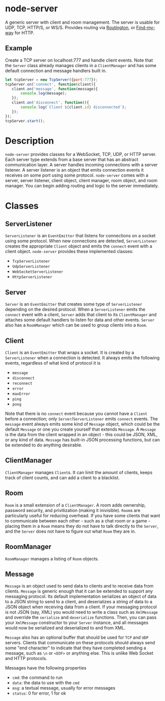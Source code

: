 # node-server
A generic server with client and room management. The server is usable for UDP, TCP, HTTP/S, or WS/S. Provides routing via [Routington](https://github.com/pillarjs/routington), or [Find-my-way](https://github.com/delvedor/find-my-way) for HTTP.

## Example
Create a TCP server on localhost:777 and handle client events. Note that the `Server` class already manages clients in a `ClientManager` and has some default connection and message handlers built in.

```js
let tcpServer = new TcpServer({port:777});
tcpServer.on('connect', function(client){
   client.on('message', function(message){
       console.log(message);
   });
   client.on('disconnect', function(){
       console.log(`Client ${client.id} disconnected`);
   });
});
tcpServer.start();
```

# Description
`node-server` provides classes for a WebSocket, TCP, UDP, or HTTP server. Each server type extends from a base server that has an abstract communication layer. A server handles incoming connections with a server listener. A server listener is an object that emits connection events it receives on some port using some protocol. `node-server` comes with a server, server listener, client object, client manager, room object, and room manager. You can begin adding routing and logic to the server immediately.

# Classes
## ServerListener
`ServerListener` is an `EventEmitter` that listens for connections on a socket using some protocol. When new connections are detected, `ServerListener` creates the appropriate `Client` object and emits the `connect` event with a client object. `node-server` provides these implemented classes:
- `TcpServerListener`
- `UdpServerListener`
- `WebSocketServerListener`
- `HttpServerListener`

## Server
`Server` is an `EventEmitter` that creates some type of `ServerListener` depending on the desired protocol. When a `ServerListener` emits the `connect` event with a client, `Server` adds that client to its `ClientManager` and attaches some default handlers to listen for data and other events. `Server` also has a `RoomManager` which can be used to group clients into a `Room`.

## Client
`Client` is an `EventEmitter` that wraps a socket. It is created by a `ServerListener` when a connection is detected. It always emits the following events, regardless of what kind of protocol it is
- `message`
- `disconnect`
- `reconnect`
- `error`
- `maxError`
- `ping`
- `pong`

Note that there is no `connect` event because you cannot have a `Client` before a connection; only `Server`/`ServerListener` emits `connect` events. The `message` event always emits some kind of `Message` object, which could be the default `Message` or one you create yourself that extends `Message`. A `Message` is the data from the client wrapped in an object - this could be JSON, XML, or any kind of data. `Message` has built-in JSON processing functions, but can be extended to do anything desirable. 

## ClientManager
`ClientManager` manages `Client`s. It can limit the amount of clients, keeps track of client counts, and can add a client to a blacklist.

## Room
`Room` is a small extension of a `ClientManager`. A room adds ownership, password security, and privitization (making it inivisible). `Room`s are particularly useful for reducing overhead. If you have some clients that want to communicate between each other - such as a chat room or a game - placing them in a `Room` means they do not have to talk directly to the `Server`, and the `Server` does not have to figure out what `Room` they are in. 

## RoomManager
`RoomManager` manages a listing of `Room` objects.

## Message
`Message` is an object used to send data to clients and to receive data from clients. `Message` is generic enough that it can be extended to support any messaging protocol. Its default implementation serializes an object of data to a JSON string to send to a client, and deserializes a string of data to a JSON object when receiving data from a client. If your messaging protocol is not JSON (say, XML) you would need to write a class such as `XmlMessage` and override the `serialize` and `deserialize` functions. Then, you can pass your `XmlMessage` constructor to your `Server` instance, and all messages would now be serialized and deserialized to and from XML.

`Message` also has an optional buffer that should be used for `TCP` and `UDP` servers. Clients that communicate on these protocols should always send some "end character" to indicate that they have completed sending a message, such as `\n` or `<EOF>` or anything else. This is unlike Web Socket and HTTP protocols.

Messages have the following properties
- `cmd`: the command to run
- `data`: the data to use with the `cmd`
- `msg`: a textual message, usually for error messages
- `status`: 0 for error, 1 for ok
